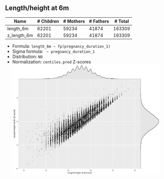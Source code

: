 ## Length/height at 6m

| Name | # Children | # Mothers | # Fathers | # Total |
| ---- | ---------- | --------- | --------- | ------- |
| length_6m | 62201 | 59234 | 41874 | 163309 |
| z_length_6m | 62201 | 59234 | 41874 | 163309 |

- Formula: `length_6m ~ fp(pregnancy_duration_1)`
- Sigma formula: ` ~ pregnancy_duration_1`
- Distribution: `NO`
- Normalization: `centiles.pred` Z-scores
![](plots/z_length_6m_vs_length_6m_child.png)


